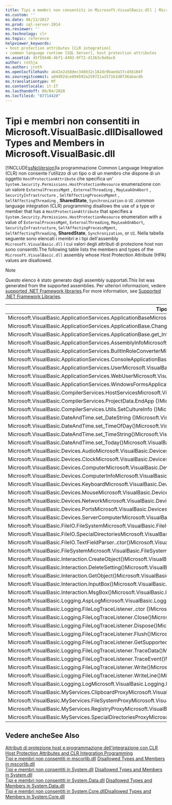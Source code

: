 ```yaml
---
title: Tipi e membri non consentiti in Microsoft.VisualBasic.dll | Microsoft Docs
ms.custom: ''
ms.date: 06/13/2017
ms.prod: sql-server-2014
ms.reviewer: ''
ms.technology: clr
ms.topic: reference
helpviewer_keywords:
- host protection attributes [CLR integration]
- common language runtime [SQL Server], host protection attributes
ms.assetid: 45f55646-4bf1-4493-9f72-d1363c9a9ac6
author: rothja
ms.author: jroth
ms.openlocfilehash: ab42e2a58dec340d32c182dc9baeda37c456104f
ms.sourcegitcommit: ad4d92dce894592a259721a1571b1d8736abacdb
ms.translationtype: MT
ms.contentlocale: it-IT
ms.lasthandoff: 08/04/2020
ms.locfileid: "87714420"
---
```

# <a name="disallowed-types-and-members-in-microsoftvisualbasicdll"></a><span data-ttu-id="c6a02-102">Tipi e membri non consentiti in Microsoft.VisualBasic.dll</span><span class="sxs-lookup"><span data-stu-id="c6a02-102">Disallowed Types and Members in Microsoft.VisualBasic.dll</span></span>
  [!INCLUDE[ssNoVersion](../../includes/ssnoversion-md.md)]<span data-ttu-id="c6a02-103">la programmazione Common Language Integration (CLR) non consente l'utilizzo di un tipo o di un membro che dispone di un oggetto `HostProtectionAttribute` che specifica un' `System.Security.Permissions.HostProtectionResource` enumerazione con un valore `ExternalProcessMgmt` , `ExternalThreading` , `MayLeakOnAbort` , `SecurityInfrastructure` , `SelfAffectingProcessMgmnt` , `SelfAffectingThreading` , **SharedState**, `Synchronization` o `UI` .</span><span class="sxs-lookup"><span data-stu-id="c6a02-103">common language integration (CLR) programming disallows the use of a type or member that has a `HostProtectionAttribute` that specifies a `System.Security.Permissions.HostProtectionResource` enumeration with a value of `ExternalProcessMgmt`, `ExternalThreading`, `MayLeakOnAbort`, `SecurityInfrastructure`, `SelfAffectingProcessMgmnt`, `SelfAffectingThreading`, **SharedState**, `Synchronization`, or `UI`.</span></span> <span data-ttu-id="c6a02-104">Nella tabella seguente sono elencati i membri e i tipi dell'assembly `Microsoft.VisualBasic.dll` i cui valori degli attributi di protezione host non sono consentiti.</span><span class="sxs-lookup"><span data-stu-id="c6a02-104">The following table lists the members and types of the `Microsoft.VisualBasic.dll` assembly whose Host Protection Attribute (HPA) values are disallowed.</span></span>  
  
> [!NOTE]  
>  <span data-ttu-id="c6a02-105">Questo elenco è stato generato dagli assembly supportati.</span><span class="sxs-lookup"><span data-stu-id="c6a02-105">This list was generated from the supported assemblies.</span></span> <span data-ttu-id="c6a02-106">Per ulteriori informazioni, vedere [supported .NET Framework libraries](../clr-integration/database-objects/supported-net-framework-libraries.md).</span><span class="sxs-lookup"><span data-stu-id="c6a02-106">For more information, see [Supported .NET Framework Libraries](../clr-integration/database-objects/supported-net-framework-libraries.md).</span></span>  
  
|<span data-ttu-id="c6a02-107">**Tipo o membro**</span><span class="sxs-lookup"><span data-stu-id="c6a02-107">**Type or Member**</span></span>|<span data-ttu-id="c6a02-108">**Valori dell'attributo di protezione host**</span><span class="sxs-lookup"><span data-stu-id="c6a02-108">**HPA Value(s)**</span></span>|  
|------------------------|------------------------|  
|<span data-ttu-id="c6a02-109">Microsoft.VisualBasic.ApplicationServices.ApplicationBase</span><span class="sxs-lookup"><span data-stu-id="c6a02-109">Microsoft.VisualBasic.ApplicationServices.ApplicationBase</span></span>|<span data-ttu-id="c6a02-110">ExternalProcessMgmt</span><span class="sxs-lookup"><span data-stu-id="c6a02-110">ExternalProcessMgmt</span></span>|  
|<span data-ttu-id="c6a02-111">Microsoft.VisualBasic.ApplicationServices.ApplicationBase.ChangeCulture()</span><span class="sxs-lookup"><span data-stu-id="c6a02-111">Microsoft.VisualBasic.ApplicationServices.ApplicationBase.ChangeCulture()</span></span>|<span data-ttu-id="c6a02-112">ExternalProcessMgmt</span><span class="sxs-lookup"><span data-stu-id="c6a02-112">ExternalProcessMgmt</span></span>|  
|<span data-ttu-id="c6a02-113">Microsoft.VisualBasic.ApplicationServices.ApplicationBase.get_Info()</span><span class="sxs-lookup"><span data-stu-id="c6a02-113">Microsoft.VisualBasic.ApplicationServices.ApplicationBase.get_Info()</span></span>|<span data-ttu-id="c6a02-114">ExternalProcessMgmt</span><span class="sxs-lookup"><span data-stu-id="c6a02-114">ExternalProcessMgmt</span></span>|  
|<span data-ttu-id="c6a02-115">Microsoft.VisualBasic.ApplicationServices.AssemblyInfo</span><span class="sxs-lookup"><span data-stu-id="c6a02-115">Microsoft.VisualBasic.ApplicationServices.AssemblyInfo</span></span>|<span data-ttu-id="c6a02-116">ExternalProcessMgmt</span><span class="sxs-lookup"><span data-stu-id="c6a02-116">ExternalProcessMgmt</span></span>|  
|<span data-ttu-id="c6a02-117">Microsoft.VisualBasic.ApplicationServices.BuiltInRoleConverter</span><span class="sxs-lookup"><span data-stu-id="c6a02-117">Microsoft.VisualBasic.ApplicationServices.BuiltInRoleConverter</span></span>|<span data-ttu-id="c6a02-118">SharedState</span><span class="sxs-lookup"><span data-stu-id="c6a02-118">SharedState</span></span>|  
|<span data-ttu-id="c6a02-119">Microsoft.VisualBasic.ApplicationServices.ConsoleApplicationBase</span><span class="sxs-lookup"><span data-stu-id="c6a02-119">Microsoft.VisualBasic.ApplicationServices.ConsoleApplicationBase</span></span>|<span data-ttu-id="c6a02-120">ExternalProcessMgmt</span><span class="sxs-lookup"><span data-stu-id="c6a02-120">ExternalProcessMgmt</span></span>|  
|<span data-ttu-id="c6a02-121">Microsoft.VisualBasic.ApplicationServices.User</span><span class="sxs-lookup"><span data-stu-id="c6a02-121">Microsoft.VisualBasic.ApplicationServices.User</span></span>|<span data-ttu-id="c6a02-122">ExternalProcessMgmt</span><span class="sxs-lookup"><span data-stu-id="c6a02-122">ExternalProcessMgmt</span></span>|  
|<span data-ttu-id="c6a02-123">Microsoft.VisualBasic.ApplicationServices.WebUser</span><span class="sxs-lookup"><span data-stu-id="c6a02-123">Microsoft.VisualBasic.ApplicationServices.WebUser</span></span>|<span data-ttu-id="c6a02-124">ExternalProcessMgmt</span><span class="sxs-lookup"><span data-stu-id="c6a02-124">ExternalProcessMgmt</span></span>|  
|<span data-ttu-id="c6a02-125">Microsoft.VisualBasic.ApplicationServices.WindowsFormsApplicationBase</span><span class="sxs-lookup"><span data-stu-id="c6a02-125">Microsoft.VisualBasic.ApplicationServices.WindowsFormsApplicationBase</span></span>|<span data-ttu-id="c6a02-126">ExternalProcessMgmt</span><span class="sxs-lookup"><span data-stu-id="c6a02-126">ExternalProcessMgmt</span></span>|  
|<span data-ttu-id="c6a02-127">Microsoft.VisualBasic.CompilerServices.HostServices</span><span class="sxs-lookup"><span data-stu-id="c6a02-127">Microsoft.VisualBasic.CompilerServices.HostServices</span></span>|<span data-ttu-id="c6a02-128">SharedState</span><span class="sxs-lookup"><span data-stu-id="c6a02-128">SharedState</span></span>|  
|<span data-ttu-id="c6a02-129">Microsoft.VisualBasic.CompilerServices.ProjectData.EndApp ()</span><span class="sxs-lookup"><span data-stu-id="c6a02-129">Microsoft.VisualBasic.CompilerServices.ProjectData.EndApp()</span></span>|<span data-ttu-id="c6a02-130">SelfAffectingProcessMgmt</span><span class="sxs-lookup"><span data-stu-id="c6a02-130">SelfAffectingProcessMgmt</span></span>|  
|<span data-ttu-id="c6a02-131">Microsoft.VisualBasic.CompilerServices.Utils.SetCultureInfo ()</span><span class="sxs-lookup"><span data-stu-id="c6a02-131">Microsoft.VisualBasic.CompilerServices.Utils.SetCultureInfo()</span></span>|<span data-ttu-id="c6a02-132">SelfAffectingThreading</span><span class="sxs-lookup"><span data-stu-id="c6a02-132">SelfAffectingThreading</span></span>|  
|<span data-ttu-id="c6a02-133">Microsoft.VisualBasic.DateAndTime.set_DateString ()</span><span class="sxs-lookup"><span data-stu-id="c6a02-133">Microsoft.VisualBasic.DateAndTime.set_DateString()</span></span>|<span data-ttu-id="c6a02-134">ExternalProcessMgmt</span><span class="sxs-lookup"><span data-stu-id="c6a02-134">ExternalProcessMgmt</span></span>|  
|<span data-ttu-id="c6a02-135">Microsoft.VisualBasic.DateAndTime.set_TimeOfDay()</span><span class="sxs-lookup"><span data-stu-id="c6a02-135">Microsoft.VisualBasic.DateAndTime.set_TimeOfDay()</span></span>|<span data-ttu-id="c6a02-136">ExternalProcessMgmt</span><span class="sxs-lookup"><span data-stu-id="c6a02-136">ExternalProcessMgmt</span></span>|  
|<span data-ttu-id="c6a02-137">Microsoft.VisualBasic.DateAndTime.set_TimeString()</span><span class="sxs-lookup"><span data-stu-id="c6a02-137">Microsoft.VisualBasic.DateAndTime.set_TimeString()</span></span>|<span data-ttu-id="c6a02-138">ExternalProcessMgmt</span><span class="sxs-lookup"><span data-stu-id="c6a02-138">ExternalProcessMgmt</span></span>|  
|<span data-ttu-id="c6a02-139">Microsoft.VisualBasic.DateAndTime.set_Today()</span><span class="sxs-lookup"><span data-stu-id="c6a02-139">Microsoft.VisualBasic.DateAndTime.set_Today()</span></span>|<span data-ttu-id="c6a02-140">ExternalProcessMgmt</span><span class="sxs-lookup"><span data-stu-id="c6a02-140">ExternalProcessMgmt</span></span>|  
|<span data-ttu-id="c6a02-141">Microsoft.VisualBasic.Devices.Audio</span><span class="sxs-lookup"><span data-stu-id="c6a02-141">Microsoft.VisualBasic.Devices.Audio</span></span>|<span data-ttu-id="c6a02-142">ExternalProcessMgmt</span><span class="sxs-lookup"><span data-stu-id="c6a02-142">ExternalProcessMgmt</span></span>|  
|<span data-ttu-id="c6a02-143">Microsoft.VisualBasic.Devices.Clock</span><span class="sxs-lookup"><span data-stu-id="c6a02-143">Microsoft.VisualBasic.Devices.Clock</span></span>|<span data-ttu-id="c6a02-144">ExternalProcessMgmt</span><span class="sxs-lookup"><span data-stu-id="c6a02-144">ExternalProcessMgmt</span></span>|  
|<span data-ttu-id="c6a02-145">Microsoft.VisualBasic.Devices.Computer</span><span class="sxs-lookup"><span data-stu-id="c6a02-145">Microsoft.VisualBasic.Devices.Computer</span></span>|<span data-ttu-id="c6a02-146">ExternalProcessMgmt</span><span class="sxs-lookup"><span data-stu-id="c6a02-146">ExternalProcessMgmt</span></span>|  
|<span data-ttu-id="c6a02-147">Microsoft.VisualBasic.Devices.ComputerInfo</span><span class="sxs-lookup"><span data-stu-id="c6a02-147">Microsoft.VisualBasic.Devices.ComputerInfo</span></span>|<span data-ttu-id="c6a02-148">ExternalProcessMgmt</span><span class="sxs-lookup"><span data-stu-id="c6a02-148">ExternalProcessMgmt</span></span>|  
|<span data-ttu-id="c6a02-149">Microsoft.VisualBasic.Devices.Keyboard</span><span class="sxs-lookup"><span data-stu-id="c6a02-149">Microsoft.VisualBasic.Devices.Keyboard</span></span>|<span data-ttu-id="c6a02-150">ExternalProcessMgmt</span><span class="sxs-lookup"><span data-stu-id="c6a02-150">ExternalProcessMgmt</span></span>|  
|<span data-ttu-id="c6a02-151">Microsoft.VisualBasic.Devices.Mouse</span><span class="sxs-lookup"><span data-stu-id="c6a02-151">Microsoft.VisualBasic.Devices.Mouse</span></span>|<span data-ttu-id="c6a02-152">ExternalProcessMgmt</span><span class="sxs-lookup"><span data-stu-id="c6a02-152">ExternalProcessMgmt</span></span>|  
|<span data-ttu-id="c6a02-153">Microsoft.VisualBasic.Devices.Network</span><span class="sxs-lookup"><span data-stu-id="c6a02-153">Microsoft.VisualBasic.Devices.Network</span></span>|<span data-ttu-id="c6a02-154">ExternalProcessMgmt</span><span class="sxs-lookup"><span data-stu-id="c6a02-154">ExternalProcessMgmt</span></span>|  
|<span data-ttu-id="c6a02-155">Microsoft.VisualBasic.Devices.Ports</span><span class="sxs-lookup"><span data-stu-id="c6a02-155">Microsoft.VisualBasic.Devices.Ports</span></span>|<span data-ttu-id="c6a02-156">ExternalProcessMgmt</span><span class="sxs-lookup"><span data-stu-id="c6a02-156">ExternalProcessMgmt</span></span>|  
|<span data-ttu-id="c6a02-157">Microsoft.VisualBasic.Devices.ServerComputer</span><span class="sxs-lookup"><span data-stu-id="c6a02-157">Microsoft.VisualBasic.Devices.ServerComputer</span></span>|<span data-ttu-id="c6a02-158">ExternalProcessMgmt</span><span class="sxs-lookup"><span data-stu-id="c6a02-158">ExternalProcessMgmt</span></span>|  
|<span data-ttu-id="c6a02-159">Microsoft.VisualBasic.FileIO.FileSystem</span><span class="sxs-lookup"><span data-stu-id="c6a02-159">Microsoft.VisualBasic.FileIO.FileSystem</span></span>|<span data-ttu-id="c6a02-160">ExternalProcessMgmt</span><span class="sxs-lookup"><span data-stu-id="c6a02-160">ExternalProcessMgmt</span></span>|  
|<span data-ttu-id="c6a02-161">Microsoft.VisualBasic.FileIO.SpecialDirectories</span><span class="sxs-lookup"><span data-stu-id="c6a02-161">Microsoft.VisualBasic.FileIO.SpecialDirectories</span></span>|<span data-ttu-id="c6a02-162">ExternalProcessMgmt</span><span class="sxs-lookup"><span data-stu-id="c6a02-162">ExternalProcessMgmt</span></span>|  
|<span data-ttu-id="c6a02-163">Microsoft.VisualBasic.FileIO.TextFieldParser..ctor()</span><span class="sxs-lookup"><span data-stu-id="c6a02-163">Microsoft.VisualBasic.FileIO.TextFieldParser..ctor()</span></span>|<span data-ttu-id="c6a02-164">ExternalProcessMgmt</span><span class="sxs-lookup"><span data-stu-id="c6a02-164">ExternalProcessMgmt</span></span>|  
|<span data-ttu-id="c6a02-165">Microsoft.VisualBasic.FileSystem</span><span class="sxs-lookup"><span data-stu-id="c6a02-165">Microsoft.VisualBasic.FileSystem</span></span>|<span data-ttu-id="c6a02-166">ExternalProcessMgmt</span><span class="sxs-lookup"><span data-stu-id="c6a02-166">ExternalProcessMgmt</span></span>|  
|<span data-ttu-id="c6a02-167">Microsoft.VisualBasic.Interaction.CreateObject()</span><span class="sxs-lookup"><span data-stu-id="c6a02-167">Microsoft.VisualBasic.Interaction.CreateObject()</span></span>|<span data-ttu-id="c6a02-168">ExternalProcessMgmt</span><span class="sxs-lookup"><span data-stu-id="c6a02-168">ExternalProcessMgmt</span></span>|  
|<span data-ttu-id="c6a02-169">Microsoft.VisualBasic.Interaction.DeleteSetting()</span><span class="sxs-lookup"><span data-stu-id="c6a02-169">Microsoft.VisualBasic.Interaction.DeleteSetting()</span></span>|<span data-ttu-id="c6a02-170">ExternalProcessMgmt</span><span class="sxs-lookup"><span data-stu-id="c6a02-170">ExternalProcessMgmt</span></span>|  
|<span data-ttu-id="c6a02-171">Microsoft.VisualBasic.Interaction.GetObject()</span><span class="sxs-lookup"><span data-stu-id="c6a02-171">Microsoft.VisualBasic.Interaction.GetObject()</span></span>|<span data-ttu-id="c6a02-172">ExternalProcessMgmt</span><span class="sxs-lookup"><span data-stu-id="c6a02-172">ExternalProcessMgmt</span></span>|  
|<span data-ttu-id="c6a02-173">Microsoft.VisualBasic.Interaction.InputBox()</span><span class="sxs-lookup"><span data-stu-id="c6a02-173">Microsoft.VisualBasic.Interaction.InputBox()</span></span>|<span data-ttu-id="c6a02-174">Interfaccia utente</span><span class="sxs-lookup"><span data-stu-id="c6a02-174">UI</span></span>|  
|<span data-ttu-id="c6a02-175">Microsoft.VisualBasic.Interaction.MsgBox()</span><span class="sxs-lookup"><span data-stu-id="c6a02-175">Microsoft.VisualBasic.Interaction.MsgBox()</span></span>|<span data-ttu-id="c6a02-176">Interfaccia utente</span><span class="sxs-lookup"><span data-stu-id="c6a02-176">UI</span></span>|  
|<span data-ttu-id="c6a02-177">Microsoft.VisualBasic.Logging.AspLog</span><span class="sxs-lookup"><span data-stu-id="c6a02-177">Microsoft.VisualBasic.Logging.AspLog</span></span>|<span data-ttu-id="c6a02-178">ExternalProcessMgmt</span><span class="sxs-lookup"><span data-stu-id="c6a02-178">ExternalProcessMgmt</span></span>|  
|<span data-ttu-id="c6a02-179">Microsoft.VisualBasic.Logging.FileLogTraceListener..ctor ()</span><span class="sxs-lookup"><span data-stu-id="c6a02-179">Microsoft.VisualBasic.Logging.FileLogTraceListener..ctor()</span></span>|<span data-ttu-id="c6a02-180">ExternalProcessMgmt</span><span class="sxs-lookup"><span data-stu-id="c6a02-180">ExternalProcessMgmt</span></span>|  
|<span data-ttu-id="c6a02-181">Microsoft.VisualBasic.Logging.FileLogTraceListener.Close()</span><span class="sxs-lookup"><span data-stu-id="c6a02-181">Microsoft.VisualBasic.Logging.FileLogTraceListener.Close()</span></span>|<span data-ttu-id="c6a02-182">Sincronizzazione</span><span class="sxs-lookup"><span data-stu-id="c6a02-182">Synchronization</span></span>|  
|<span data-ttu-id="c6a02-183">Microsoft.VisualBasic.Logging.FileLogTraceListener.Dispose()</span><span class="sxs-lookup"><span data-stu-id="c6a02-183">Microsoft.VisualBasic.Logging.FileLogTraceListener.Dispose()</span></span>|<span data-ttu-id="c6a02-184">Sincronizzazione</span><span class="sxs-lookup"><span data-stu-id="c6a02-184">Synchronization</span></span>|  
|<span data-ttu-id="c6a02-185">Microsoft.VisualBasic.Logging.FileLogTraceListener.Flush()</span><span class="sxs-lookup"><span data-stu-id="c6a02-185">Microsoft.VisualBasic.Logging.FileLogTraceListener.Flush()</span></span>|<span data-ttu-id="c6a02-186">Sincronizzazione</span><span class="sxs-lookup"><span data-stu-id="c6a02-186">Synchronization</span></span>|  
|<span data-ttu-id="c6a02-187">Microsoft.VisualBasic.Logging.FileLogTraceListener.GetSupportedAttributes()</span><span class="sxs-lookup"><span data-stu-id="c6a02-187">Microsoft.VisualBasic.Logging.FileLogTraceListener.GetSupportedAttributes()</span></span>|<span data-ttu-id="c6a02-188">Sincronizzazione</span><span class="sxs-lookup"><span data-stu-id="c6a02-188">Synchronization</span></span>|  
|<span data-ttu-id="c6a02-189">Microsoft.VisualBasic.Logging.FileLogTraceListener.TraceData()</span><span class="sxs-lookup"><span data-stu-id="c6a02-189">Microsoft.VisualBasic.Logging.FileLogTraceListener.TraceData()</span></span>|<span data-ttu-id="c6a02-190">Sincronizzazione</span><span class="sxs-lookup"><span data-stu-id="c6a02-190">Synchronization</span></span>|  
|<span data-ttu-id="c6a02-191">Microsoft.VisualBasic.Logging.FileLogTraceListener.TraceEvent()</span><span class="sxs-lookup"><span data-stu-id="c6a02-191">Microsoft.VisualBasic.Logging.FileLogTraceListener.TraceEvent()</span></span>|<span data-ttu-id="c6a02-192">Sincronizzazione</span><span class="sxs-lookup"><span data-stu-id="c6a02-192">Synchronization</span></span>|  
|<span data-ttu-id="c6a02-193">Microsoft.VisualBasic.Logging.FileLogTraceListener.Write()</span><span class="sxs-lookup"><span data-stu-id="c6a02-193">Microsoft.VisualBasic.Logging.FileLogTraceListener.Write()</span></span>|<span data-ttu-id="c6a02-194">Sincronizzazione</span><span class="sxs-lookup"><span data-stu-id="c6a02-194">Synchronization</span></span>|  
|<span data-ttu-id="c6a02-195">Microsoft.VisualBasic.Logging.FileLogTraceListener.WriteLine()</span><span class="sxs-lookup"><span data-stu-id="c6a02-195">Microsoft.VisualBasic.Logging.FileLogTraceListener.WriteLine()</span></span>|<span data-ttu-id="c6a02-196">Sincronizzazione</span><span class="sxs-lookup"><span data-stu-id="c6a02-196">Synchronization</span></span>|  
|<span data-ttu-id="c6a02-197">Microsoft.VisualBasic.Logging.Log</span><span class="sxs-lookup"><span data-stu-id="c6a02-197">Microsoft.VisualBasic.Logging.Log</span></span>|<span data-ttu-id="c6a02-198">ExternalProcessMgmt</span><span class="sxs-lookup"><span data-stu-id="c6a02-198">ExternalProcessMgmt</span></span>|  
|<span data-ttu-id="c6a02-199">Microsoft.VisualBasic.MyServices.ClipboardProxy</span><span class="sxs-lookup"><span data-stu-id="c6a02-199">Microsoft.VisualBasic.MyServices.ClipboardProxy</span></span>|<span data-ttu-id="c6a02-200">ExternalProcessMgmt</span><span class="sxs-lookup"><span data-stu-id="c6a02-200">ExternalProcessMgmt</span></span>|  
|<span data-ttu-id="c6a02-201">Microsoft.VisualBasic.MyServices.FileSystemProxy</span><span class="sxs-lookup"><span data-stu-id="c6a02-201">Microsoft.VisualBasic.MyServices.FileSystemProxy</span></span>|<span data-ttu-id="c6a02-202">ExternalProcessMgmt</span><span class="sxs-lookup"><span data-stu-id="c6a02-202">ExternalProcessMgmt</span></span>|  
|<span data-ttu-id="c6a02-203">Microsoft.VisualBasic.MyServices.RegistryProxy</span><span class="sxs-lookup"><span data-stu-id="c6a02-203">Microsoft.VisualBasic.MyServices.RegistryProxy</span></span>|<span data-ttu-id="c6a02-204">ExternalProcessMgmt</span><span class="sxs-lookup"><span data-stu-id="c6a02-204">ExternalProcessMgmt</span></span>|  
|<span data-ttu-id="c6a02-205">Microsoft.VisualBasic.MyServices.SpecialDirectoriesProxy</span><span class="sxs-lookup"><span data-stu-id="c6a02-205">Microsoft.VisualBasic.MyServices.SpecialDirectoriesProxy</span></span>|<span data-ttu-id="c6a02-206">ExternalProcessMgmt</span><span class="sxs-lookup"><span data-stu-id="c6a02-206">ExternalProcessMgmt</span></span>|  
  
## <a name="see-also"></a><span data-ttu-id="c6a02-207">Vedere anche</span><span class="sxs-lookup"><span data-stu-id="c6a02-207">See Also</span></span>  
 <span data-ttu-id="c6a02-208">[Attributi di protezione host e programmazione dell'integrazione con CLR](host-protection-attributes-and-clr-integration-programming.md) </span><span class="sxs-lookup"><span data-stu-id="c6a02-208">[Host Protection Attributes and CLR Integration Programming](host-protection-attributes-and-clr-integration-programming.md) </span></span>  
 <span data-ttu-id="c6a02-209">[Tipi e membri non consentiti in mscorlib.dll](disallowed-types-and-members-in-mscorlib-dll.md) </span><span class="sxs-lookup"><span data-stu-id="c6a02-209">[Disallowed Types and Members in mscorlib.dll](disallowed-types-and-members-in-mscorlib-dll.md) </span></span>  
 <span data-ttu-id="c6a02-210">[Tipi e membri non consentiti in System.dll](disallowed-types-and-members-in-system-dll.md) </span><span class="sxs-lookup"><span data-stu-id="c6a02-210">[Disallowed Types and Members in System.dll](disallowed-types-and-members-in-system-dll.md) </span></span>  
 <span data-ttu-id="c6a02-211">[Tipi e membri non consentiti in System.Data.dll](disallowed-types-and-members-in-system-data-dll.md) </span><span class="sxs-lookup"><span data-stu-id="c6a02-211">[Disallowed Types and Members in System.Data.dll](disallowed-types-and-members-in-system-data-dll.md) </span></span>  
 [<span data-ttu-id="c6a02-212">Tipi e membri non consentiti in System.Core.dll</span><span class="sxs-lookup"><span data-stu-id="c6a02-212">Disallowed Types and Members in System.Core.dll</span></span>](disallowed-types-and-members-in-system-core-dll.md)  
  
  
